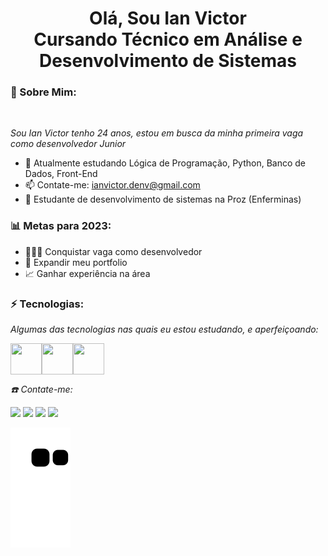 <h1 align="center"> Olá, Sou Ian Victor <br/> Cursando Técnico em Análise e Desenvolvimento de Sistemas </h1>

### 🐼 Sobre Mim: 

<br/>

*Sou Ian Victor tenho 24 anos, estou em busca da minha primeira vaga como desenvolvedor Junior* 

* 🌱 Atualmente estudando Lógica de Programação, Python, Banco de Dados, Front-End
* 📫 Contate-me: ianvictor.denv@gmail.com
* 🚀 Estudante de desenvolvimento de sistemas na Proz (Enferminas)

### 📊 Metas para 2023:

* 👨🏼‍💻 Conquistar vaga como desenvolvedor
* 📂 Expandir meu portfolio
* 📈 Ganhar experiência na área 

### ⚡ Tecnologias:

*Algumas das tecnologias nas quais eu estou estudando, e aperfeiçoando:*

<div style="display:flex">
 
 
<img width="50px" height="50px" src="https://cdn.jsdelivr.net/gh/devicons/devicon/icons/git/git-original.svg" />
<img width="50px" height="50px" src="https://cdn.jsdelivr.net/gh/devicons/devicon/icons/github/github-original.svg" />
<img width="50px" height="50px" src="https://cdn.jsdelivr.net/npm/simple-icons@3.13.0/icons/html5.js" />
   
</div>


*☎️ Contate-me:*

<div>
  <a href="https://www.linkedin.com/in/iansantos778/" target="_blank"><img src="https://img.shields.io/badge/-LinkedIn-%230077B5?style=for-the-badge&logo=linkedin&logoColor=white" target="_blank"></a>
  <a href="https://api.whatsapp.com/send?phone=5531984194334&text=Ol%C3%A1%2C%20estou%20entrando%20em%20contato%20com%20voc%C3%AA!!" target="_blank"><img src="https://img.shields.io/badge/WhatsApp-25D366?style=for-the-badge&logo=whatsapp&logoColor=white" target="_blank"></a>
  <a href = "mailto:ianvictor.denv@gmail.com"><img src="https://img.shields.io/badge/-Gmail-%23333?style=for-the-badge&logo=gmail&logoColor=white" target="_blank"></a>
  <a href="https://www.instagram.com/ianvicttor.dev/" target="_blank"><img src="https://img.shields.io/badge/-Instagram-%23E4405F?style=for-the-badge&logo=instagram&logoColor=white" target="_blank"></a>
</div>


![snake gif](https://github.com/ianvicttordev/ianvicttordev/blob/output/github-contribution-grid-snake.svg)
